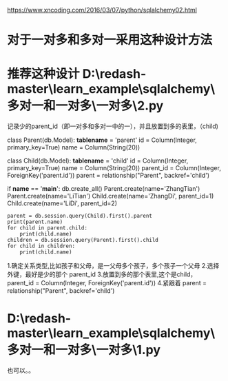 https://www.xncoding.com/2016/03/07/python/sqlalchemy02.html

# 对于一对多和多对一采用这种设计方法

# 推荐这种设计    D:\redash-master\learn_example\sqlalchemy\多对一和一对多\一对多\2.py
记录少的parent_id（即一对多和多对一中的一），并且放置到多的表里，（child)

class Parent(db.Model):
    __tablename__ = 'parent'
    id = Column(Integer, primary_key=True)
    name = Column(String(20))


class Child(db.Model):
    __tablename__ = 'child'
    id = Column(Integer, primary_key=True)
    name = Column(String(20))
    parent_id = Column(Integer, ForeignKey('parent.id'))
    parent = relationship("Parent", backref='child')  


if __name__ == '__main__':
    db.create_all()
    Parent.create(name='ZhangTian')
    Parent.create(name='LiTian')
    Child.create(name='ZhangDi', parent_id=1)
    Child.create(name='LiDi', parent_id=2)
    
    parent = db.session.query(Child).first().parent
    print(parent.name)
    for child in parent.child:
        print(child.name)
    children = db.session.query(Parent).first().child
    for child in children:
        print(child.name)
        
        
1.确定关系类型,比如孩子和父母，是一父母多个孩子，多个孩子一个父母
2.选择外键，最好是少的那个 parent_id
3.放置到多的那个表里,这个是child， parent_id = Column(Integer, ForeignKey('parent.id'))
4.紧跟着 parent = relationship("Parent", backref='child')  



# D:\redash-master\learn_example\sqlalchemy\多对一和一对多\一对多\1.py
也可以。。
